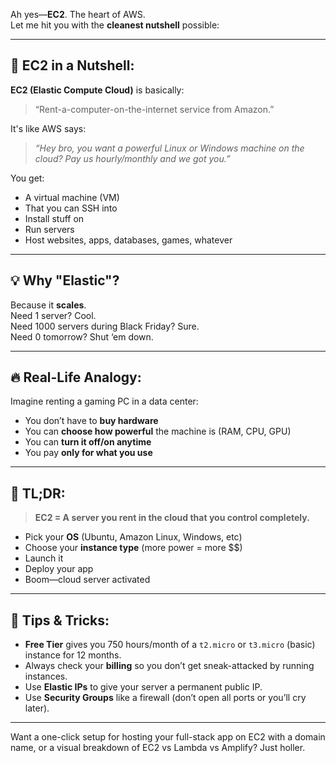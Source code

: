 










Ah yes—**EC2**. The heart of AWS.  
Let me hit you with the **cleanest nutshell** possible:

---

## 🥜 EC2 in a Nutshell:

**EC2 (Elastic Compute Cloud)** is basically:
> “Rent-a-computer-on-the-internet service from Amazon.”

It's like AWS says:  
> *“Hey bro, you want a powerful Linux or Windows machine on the cloud? Pay us hourly/monthly and we got you.”*

You get:
- A virtual machine (VM)
- That you can SSH into
- Install stuff on
- Run servers
- Host websites, apps, databases, games, whatever

---

## 💡 Why "Elastic"?

Because it **scales**.  
Need 1 server? Cool.  
Need 1000 servers during Black Friday? Sure.  
Need 0 tomorrow? Shut ‘em down.

---

## 🔥 Real-Life Analogy:

Imagine renting a gaming PC in a data center:
- You don’t have to **buy hardware**
- You can **choose how powerful** the machine is (RAM, CPU, GPU)
- You can **turn it off/on anytime**
- You pay **only for what you use**

---

## 🧠 TL;DR:

> **EC2 = A server you rent in the cloud that you control completely.**

- Pick your **OS** (Ubuntu, Amazon Linux, Windows, etc)
- Choose your **instance type** (more power = more $$)
- Launch it
- Deploy your app
- Boom—cloud server activated

---

## 🚀 Tips & Tricks:

- **Free Tier** gives you 750 hours/month of a `t2.micro` or `t3.micro` (basic) instance for 12 months.
- Always check your **billing** so you don’t get sneak-attacked by running instances.
- Use **Elastic IPs** to give your server a permanent public IP.
- Use **Security Groups** like a firewall (don’t open all ports or you’ll cry later).

---

Want a one-click setup for hosting your full-stack app on EC2 with a domain name, or a visual breakdown of EC2 vs Lambda vs Amplify? Just holler.